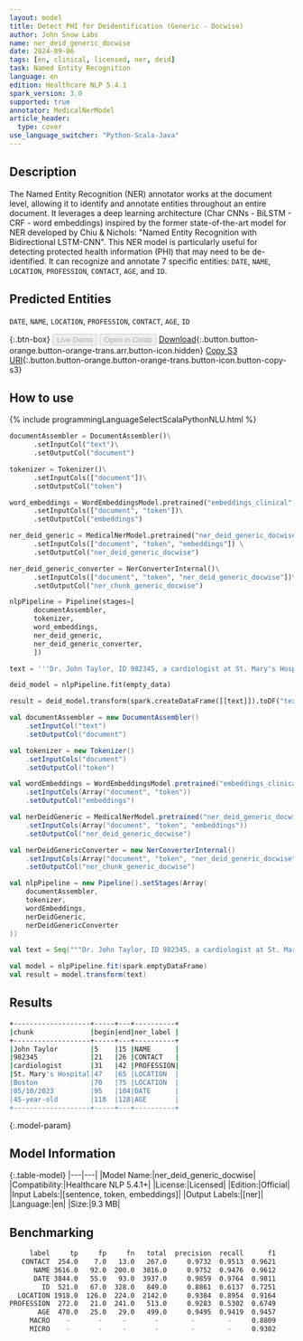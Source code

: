```yaml
---
layout: model
title: Detect PHI for Deidentification (Generic - Docwise)
author: John Snow Labs
name: ner_deid_generic_docwise
date: 2024-09-06
tags: [en, clinical, licensed, ner, deid]
task: Named Entity Recognition
language: en
edition: Healthcare NLP 5.4.1
spark_version: 3.0
supported: true
annotator: MedicalNerModel
article_header:
  type: cover
use_language_switcher: "Python-Scala-Java"
---
```


## Description

The Named Entity Recognition (NER) annotator works at the document level, allowing it to identify and annotate entities throughout an entire document. It leverages a deep learning architecture (Char CNNs - BiLSTM - CRF - word embeddings) inspired by the former state-of-the-art model for NER developed by Chiu & Nichols: "Named Entity Recognition with Bidirectional LSTM-CNN". This NER model is particularly useful for detecting protected health information (PHI) that may need to be de-identified. It can recognize and annotate 7 specific entities: `DATE`, `NAME`, `LOCATION`, `PROFESSION`, `CONTACT`, `AGE`, and `ID`.

## Predicted Entities

`DATE`, `NAME`, `LOCATION`, `PROFESSION`, `CONTACT`, `AGE`, `ID`

{:.btn-box}
<button class="button button-orange" disabled>Live Demo</button>
<button class="button button-orange" disabled>Open in Colab</button>
[Download](https://s3.amazonaws.com/auxdata.johnsnowlabs.com/clinical/models/ner_deid_generic_docwise_en_5.4.1_3.0_1725651582098.zip){:.button.button-orange.button-orange-trans.arr.button-icon.hidden}
[Copy S3 URI](s3://auxdata.johnsnowlabs.com/clinical/models/ner_deid_generic_docwise_en_5.4.1_3.0_1725651582098.zip){:.button.button-orange.button-orange-trans.button-icon.button-copy-s3}

## How to use



<div class="tabs-box" markdown="1">
{% include programmingLanguageSelectScalaPythonNLU.html %}
  
```python
documentAssembler = DocumentAssembler()\
      .setInputCol("text")\
      .setOutputCol("document")

tokenizer = Tokenizer()\
      .setInputCols(["document"])\
      .setOutputCol("token")

word_embeddings = WordEmbeddingsModel.pretrained("embeddings_clinical", "en", "clinical/models") \
      .setInputCols(["document", "token"])\
      .setOutputCol("embeddings")

ner_deid_generic = MedicalNerModel.pretrained("ner_deid_generic_docwise", "en", "clinical/models")  \
      .setInputCols(["document", "token", "embeddings"]) \
      .setOutputCol("ner_deid_generic_docwise")

ner_deid_generic_converter = NerConverterInternal()\
      .setInputCols(["document", "token", "ner_deid_generic_docwise"])\
      .setOutputCol("ner_chunk_generic_docwise")

nlpPipeline = Pipeline(stages=[
      documentAssembler,
      tokenizer,
      word_embeddings,
      ner_deid_generic,
      ner_deid_generic_converter,
      ])

text = '''Dr. John Taylor, ID 982345, a cardiologist at St. Mary's Hospital in Boston, was contacted on 05/10/2023 regarding a 45-year-old male patient.'''

deid_model = nlpPipeline.fit(empty_data)

result = deid_model.transform(spark.createDataFrame([[text]]).toDF("text"))
```
```scala
val documentAssembler = new DocumentAssembler()
    .setInputCol("text")
    .setOutputCol("document")

val tokenizer = new Tokenizer()
    .setInputCols("document")
    .setOutputCol("token")

val wordEmbeddings = WordEmbeddingsModel.pretrained("embeddings_clinical", "en", "clinical/models")
    .setInputCols(Array("document", "token"))
    .setOutputCol("embeddings")

val nerDeidGeneric = MedicalNerModel.pretrained("ner_deid_generic_docwise", "en", "clinical/models")
    .setInputCols(Array("document", "token", "embeddings"))
    .setOutputCol("ner_deid_generic_docwise")

val nerDeidGenericConverter = new NerConverterInternal()
    .setInputCols(Array("document", "token", "ner_deid_generic_docwise"))
    .setOutputCol("ner_chunk_generic_docwise")

val nlpPipeline = new Pipeline().setStages(Array(
    documentAssembler,
    tokenizer,
    wordEmbeddings,
    nerDeidGeneric,
    nerDeidGenericConverter
))

val text = Seq("""Dr. John Taylor, ID 982345, a cardiologist at St. Mary's Hospital in Boston, was contacted on 05/10/2023 regarding a 45-year-old male patient.""").toDF("text")

val model = nlpPipeline.fit(spark.emptyDataFrame)
val result = model.transform(text)
```
</div>

## Results

```bash
+-------------------+-----+---+----------+
|chunk              |begin|end|ner_label |
+-------------------+-----+---+----------+
|John Taylor        |5    |15 |NAME      |
|982345             |21   |26 |CONTACT   |
|cardiologist       |31   |42 |PROFESSION|
|St. Mary's Hospital|47   |65 |LOCATION  |
|Boston             |70   |75 |LOCATION  |
|05/10/2023         |95   |104|DATE      |
|45-year-old        |118  |128|AGE       |
+-------------------+-----+---+----------+
```

{:.model-param}
## Model Information

{:.table-model}
|---|---|
|Model Name:|ner_deid_generic_docwise|
|Compatibility:|Healthcare NLP 5.4.1+|
|License:|Licensed|
|Edition:|Official|
|Input Labels:|[sentence, token, embeddings]|
|Output Labels:|[ner]|
|Language:|en|
|Size:|9.3 MB|

## Benchmarking

```bash
     label     tp     fp     fn   total  precision  recall      f1
   CONTACT  254.0    7.0   13.0   267.0     0.9732  0.9513  0.9621
      NAME 3616.0   92.0  200.0  3816.0     0.9752  0.9476  0.9612
      DATE 3844.0   55.0   93.0  3937.0     0.9859  0.9764  0.9811
        ID  521.0   67.0  328.0   849.0     0.8861  0.6137  0.7251
  LOCATION 1918.0  126.0  224.0  2142.0     0.9384  0.8954  0.9164
PROFESSION  272.0   21.0  241.0   513.0     0.9283  0.5302  0.6749
       AGE  470.0   25.0   29.0   499.0     0.9495  0.9419  0.9457
     MACRO    -       -     -       -        -        -     0.8809
     MICRO    -       -     -       -        -        -     0.9302
```
